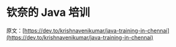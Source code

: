 # 钦奈的 Java 培训

原文：[https://dev.to/krishnavenikumar/java-training-in-chennai](https://dev.to/krishnavenikumar/java-training-in-chennai)